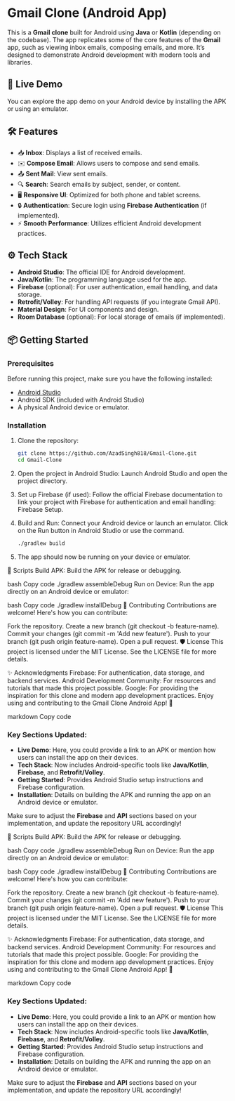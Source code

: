 # Gmail Clone (Android App)

This is a **Gmail clone** built for Android using **Java** or **Kotlin** (depending on the codebase). The app replicates some of the core features of the **Gmail** app, such as viewing inbox emails, composing emails, and more. It’s designed to demonstrate Android development with modern tools and libraries.

## 🚀 Live Demo

You can explore the app demo on your Android device by installing the APK or using an emulator.

## 🛠 Features

- 📥 **Inbox**: Displays a list of received emails.
- ✉️ **Compose Email**: Allows users to compose and send emails.
- 📤 **Sent Mail**: View sent emails.
- 🔍 **Search**: Search emails by subject, sender, or content.
- 🖥️ **Responsive UI**: Optimized for both phone and tablet screens.
- 🔒 **Authentication**: Secure login using **Firebase Authentication** (if implemented).
- ⚡ **Smooth Performance**: Utilizes efficient Android development practices.

## ⚙️ Tech Stack

- **Android Studio**: The official IDE for Android development.
- **Java/Kotlin**: The programming language used for the app.
- **Firebase** (optional): For user authentication, email handling, and data storage.
- **Retrofit/Volley**: For handling API requests (if you integrate Gmail API).
- **Material Design**: For UI components and design.
- **Room Database** (optional): For local storage of emails (if implemented).

## 📦 Getting Started

### Prerequisites

Before running this project, make sure you have the following installed:
- [Android Studio](https://developer.android.com/studio)
- Android SDK (included with Android Studio)
- A physical Android device or emulator.

### Installation

1. Clone the repository:
   ```bash
   git clone https://github.com/AzadSingh818/Gmail-Clone.git
   cd Gmail-Clone
   
2. Open the project in Android Studio:
   Launch Android Studio and open the project directory.
   
3. Set up Firebase (if used):
   Follow the official Firebase documentation to link
   your project with Firebase for authentication and email handling: Firebase Setup.
   
4. Build and Run:
   Connect your Android device or launch an emulator.
   Click on the Run button in Android Studio or use the command.
   ```bash
   ./gradlew build

5. The app should now be running on your device or emulator.

📜 Scripts
Build APK: Build the APK for release or debugging.

bash
Copy code
./gradlew assembleDebug
Run on Device: Run the app directly on an Android device or emulator:

bash
Copy code
./gradlew installDebug
🤝 Contributing
Contributions are welcome! Here's how you can contribute:

Fork the repository.
Create a new branch (git checkout -b feature-name).
Commit your changes (git commit -m 'Add new feature').
Push to your branch (git push origin feature-name).
Open a pull request.
🛡 License
This project is licensed under the MIT License. See the LICENSE file for more details.

✨ Acknowledgments
Firebase: For authentication, data storage, and backend services.
Android Development Community: For resources and tutorials that made this project possible.
Google: For providing the inspiration for this clone and modern app development practices.
Enjoy using and contributing to the Gmail Clone Android App! 🎉

markdown
Copy code

### Key Sections Updated:
- **Live Demo**: Here, you could provide a link to an APK or mention how users can install the app on their devices.
- **Tech Stack**: Now includes Android-specific tools like **Java/Kotlin**, **Firebase**, and **Retrofit/Volley**.
- **Getting Started**: Provides Android Studio setup instructions and Firebase configuration.
- **Installation**: Details on building the APK and running the app on an Android device or emulator.

Make sure to adjust the **Firebase** and **API** sections based on your implementation, and update the repository URL accordingly!






📜 Scripts
Build APK: Build the APK for release or debugging.

bash
Copy code
./gradlew assembleDebug
Run on Device: Run the app directly on an Android device or emulator:

bash
Copy code
./gradlew installDebug
🤝 Contributing
Contributions are welcome! Here's how you can contribute:

Fork the repository.
Create a new branch (git checkout -b feature-name).
Commit your changes (git commit -m 'Add new feature').
Push to your branch (git push origin feature-name).
Open a pull request.
🛡 License
This project is licensed under the MIT License. See the LICENSE file for more details.

✨ Acknowledgments
Firebase: For authentication, data storage, and backend services.
Android Development Community: For resources and tutorials that made this project possible.
Google: For providing the inspiration for this clone and modern app development practices.
Enjoy using and contributing to the Gmail Clone Android App! 🎉

markdown
Copy code

### Key Sections Updated:
- **Live Demo**: Here, you could provide a link to an APK or mention how users can install the app on their devices.
- **Tech Stack**: Now includes Android-specific tools like **Java/Kotlin**, **Firebase**, and **Retrofit/Volley**.
- **Getting Started**: Provides Android Studio setup instructions and Firebase configuration.
- **Installation**: Details on building the APK and running the app on an Android device or emulator.

Make sure to adjust the **Firebase** and **API** sections based on your implementation, and update the repository URL accordingly!







